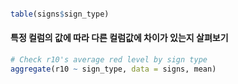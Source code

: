 
``` r

table(signs$sign_type)

```



#### 특정 컬럼의 값에 따라 다른 컬럼값에 차이가 있는지 살펴보기

``` r 
# Check r10's average red level by sign type
aggregate(r10 ~ sign_type, data = signs, mean)

```
